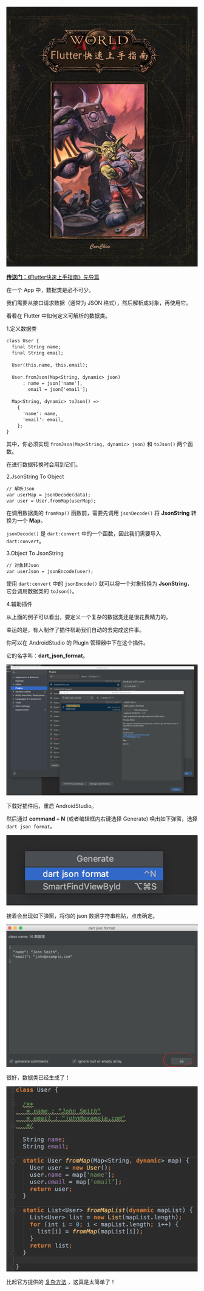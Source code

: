 [![](https://raw.githubusercontent.com/chenBingX/img/master/Flutter/Flutter快速上手指南封面2.JPG)](https://juejin.im/post/5c8f8e62e51d456a0f23d0fe)

[**传送门：**《Flutter快速上手指南》先导篇](https://juejin.im/post/5c8f8e62e51d456a0f23d0fe)

在一个 App 中，数据类是必不可少。

我们需要从接口请求数据（通常为 JSON 格式），然后解析成对象，再使用它。  

看看在 Flutter 中如何定义可解析的数据类。  

1.定义数据类

```
class User {
  final String name;
  final String email;

  User(this.name, this.email);

  User.fromJson(Map<String, dynamic> json)
      : name = json['name'],
        email = json['email'];

  Map<String, dynamic> toJson() =>
    {
      'name': name,
      'email': email,
    };
}
```

其中，你必须实现 `fromJson(Map<String, dynamic> json)` 和 `toJson()` 两个函数。  

在进行数据转换时会用到它们。

2.JsonString To Object

```
// 解析Json
var userMap = jsonDecode(data);
var user = User.fromMap(userMap);
```

在调用数据类的 `fromMap()` 函数前，需要先调用 `jsonDecode()` 将 **JsonString** 转换为一个 **Map**。  

`jsonDecode()` 是 `dart:convert` 中的一个函数，因此我们需要导入 `dart:convert`。 

3.Object To JsonString

```
// 对象转Json
var userJson = jsonEncode(user);
```

使用 `dart:convert` 中的 `jsonEncode()` 就可以将一个对象转换为 **JsonString**，它会调用数据类的 `toJson()`。 

4.辅助插件

从上面的例子可以看出，要定义一个复杂的数据类还是很花费精力的。  

幸运的是，有人制作了插件帮助我们自动的去完成这件事。  

你可以在 AndroidStudio 的 Plugin 管理器中下在这个插件。  

它的名字叫：**dart_json_format**。  

![](https://raw.githubusercontent.com/chenBingX/img/master/Flutter/json转换插件.png)  

下载好插件后，重启 AndroidStudio。  

然后通过 **command + N** (或者编辑框内右键选择 Generate) 唤出如下弹窗，选择 `dart json format`。  

![](https://raw.githubusercontent.com/chenBingX/img/master/Flutter/json转换插件1.png)  

接着会出现如下弹窗，将你的 json 数据字符串粘贴，点击确定。  

![](https://raw.githubusercontent.com/chenBingX/img/master/Flutter/json转换插件2.png)  

很好，数据类已经生成了！  

![](https://raw.githubusercontent.com/chenBingX/img/master/Flutter/json转换插件3.png)  


比起官方提供的 [复杂方法](https://flutter.dev/docs/development/data-and-backend/json) ，这真是太简单了！

           